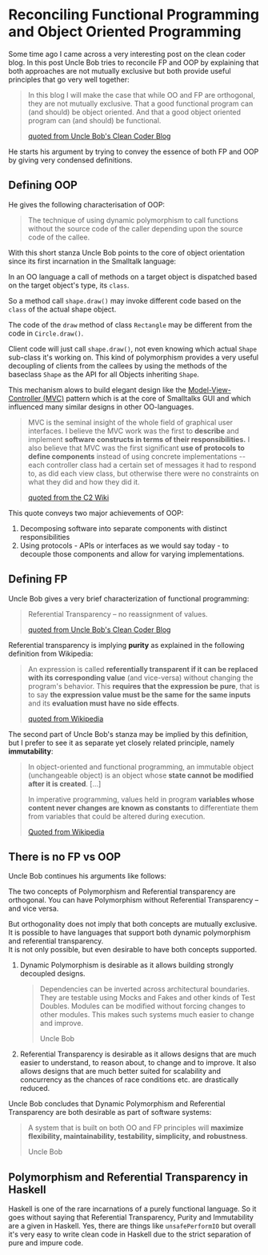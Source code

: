 # Reconciling Functional Programming and Object Oriented Programming

Some time ago I came across a very interesting post on the clean coder blog.
In this post Uncle Bob tries to reconcile FP and OOP by explaining that both approaches are
not mutually exclusive but both provide useful principles that go very well together:

> In this blog I will make the case that while OO and FP are orthogonal, 
> they are not mutually exclusive. 
> That a good functional program can (and should) be object oriented. 
> And that a good object oriented program can (and should) be functional. 
>
> [quoted from Uncle Bob's Clean Coder Blog](https://blog.cleancoder.com/uncle-bob/2018/04/13/FPvsOO.html)

He starts his argument by trying to convey the essence of both FP and OOP by giving very condensed definitions. 

## Defining OOP

He gives the following characterisation of OOP:

> The technique of using dynamic polymorphism to call functions without the source code of the caller 
> depending upon the source code of the callee.

With this short stanza Uncle Bob points to the core of object orientation since its first incarnation in
the Smalltalk language:

In an OO language a call of methods on a target object is dispatched based on the target object's type, its `class`.

So a method call `shape.draw()` may invoke different code based on the `class` of the actual shape object.

The code of the `draw` method of class `Rectangle` may be different from the code in `Circle.draw()`.

Client code will just call `shape.draw()`, not even knowing which actual `Shape` sub-class it's working on. This kind of 
polymorphism provides a very useful decoupling of clients from the callees by using the methods of the baseclass `Shape`
as the API for all Objects inheriting `Shape`.

This mechanism alows to build elegant design like the 
[Model-View-Controller (MVC)](https://en.wikipedia.org/wiki/Model%E2%80%93view%E2%80%93controller) pattern 
which is at the core of Smalltalks GUI and which influenced many similar designs in other OO-languages. 

> MVC is the seminal insight of the whole field of graphical user interfaces. 
> I believe the MVC work was the first to **describe** and implement **software constructs in terms of their responsibilities.** 
> I also believe that MVC was the first significant **use of protocols to define components** instead of using 
> concrete implementations -- each controller class had a certain set of messages it had to respond to, 
> as did each view class, but otherwise there were no constraints on what they did and how they did it.
>
> [quoted from the C2 Wiki](http://wiki.c2.com/?ModelViewControllerHistory)

This quote conveys two major achievements of OOP:

1. Decomposing software into separate components with distinct responsibilities
2. Using protocols - APIs or interfaces as we would say today - to decouple those components and allow for 
varying implementations.

## Defining FP

Uncle Bob gives a very brief characterization of functional programming:

> Referential Transparency – no reassignment of values.
>
> [quoted from Uncle Bob's Clean Coder Blog](https://blog.cleancoder.com/uncle-bob/2018/04/13/FPvsOO.html)

Referential transparency is implying **purity** as explained in the following definition from Wikipedia:

> An expression is called **referentially transparent if it can be replaced with its corresponding value**
> (and vice-versa) without changing the program's behavior. 
> This **requires that the expression be pure**, that is to say **the expression value must be the same for the 
> same inputs** and its **evaluation must have no side effects**.
> 
> [quoted from Wikipedia](https://en.wikipedia.org/wiki/Referential_transparency)

The second part of Uncle Bob's stanza may be implied by this definition, but I prefer to see it as separate 
yet closely related principle, namely **immutability**:

> In object-oriented and functional programming,  an immutable object (unchangeable object) is an object whose **state 
> cannot be modified after it is created**. [...]
>
> In imperative programming, values held in program **variables whose content never changes are known as constants** to 
> differentiate them from variables that could be altered during execution.
> 
> [Quoted from Wikipedia](https://en.wikipedia.org/wiki/Immutable_object) 
 
## There is no FP vs OOP

Uncle Bob continues his arguments like follows:

The two concepts of Polymorphism and Referential transparency are orthogonal. You can have Polymorphism without
Referential Transparency – and vice versa.

But orthogonality does not imply that both concepts are mutually exclusive. 
It is possible to have languages that support both dynamic polymorphism and referential transparency.  
It is not only possible, but even desirable to have both concepts supported. 

1. Dynamic Polymorphism is desirable as it allows building strongly decoupled designs.

    > Dependencies can be inverted across architectural boundaries. 
    > They are testable using Mocks and Fakes and other kinds of Test Doubles. 
    > Modules can be modified without forcing changes to other modules. 
    > This makes such systems much easier to change and improve.
    > 
    > Uncle Bob

2. Referential Transparency is desirable as it allows designs that are much easier to understand, to reason about,
   to change and to improve. It also allows designs that are much better suited for scalability and concurrency
   as the chances of race conditions etc. are drastically reduced.  
  
Uncle Bob concludes that Dynamic Polymorphism and Referential Transparency are both desirable as part 
of software systems: 

> A system that is built on both OO and FP principles will **maximize flexibility, 
> maintainability, testability, simplicity, and robustness**.   
> 
> Uncle Bob
  
## Polymorphism and Referential Transparency in Haskell

Haskell is one of the rare incarnations of a purely functional language.
So it goes without saying that Referential Transparency, Purity and Immutability are a given in Haskell.
Yes, there are things like `unsafePerformIO` but overall
it's very easy to write clean code in Haskell due to the strict separation of pure and impure code.

 

